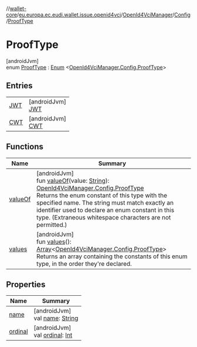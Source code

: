 //[wallet-core](../../../../../index.md)/[eu.europa.ec.eudi.wallet.issue.openid4vci](../../../index.md)/[OpenId4VciManager](../../index.md)/[Config](../index.md)/[ProofType](index.md)

# ProofType

[androidJvm]\
enum [ProofType](index.md) : [Enum](https://kotlinlang.org/api/latest/jvm/stdlib/kotlin/-enum/index.html)
&lt;[OpenId4VciManager.Config.ProofType](index.md)&gt;

## Entries

|                        |                                        |
|------------------------|----------------------------------------|
| [JWT](-j-w-t/index.md) | [androidJvm]<br>[JWT](-j-w-t/index.md) |
| [CWT](-c-w-t/index.md) | [androidJvm]<br>[CWT](-c-w-t/index.md) |

## Functions

| Name                   | Summary                                                                                                                                                                                                                                                                                                                                                                                                 |
|------------------------|---------------------------------------------------------------------------------------------------------------------------------------------------------------------------------------------------------------------------------------------------------------------------------------------------------------------------------------------------------------------------------------------------------|
| [valueOf](value-of.md) | [androidJvm]<br>fun [valueOf](value-of.md)(value: [String](https://kotlinlang.org/api/latest/jvm/stdlib/kotlin/-string/index.html)): [OpenId4VciManager.Config.ProofType](index.md)<br>Returns the enum constant of this type with the specified name. The string must match exactly an identifier used to declare an enum constant in this type. (Extraneous whitespace characters are not permitted.) |
| [values](values.md)    | [androidJvm]<br>fun [values](values.md)(): [Array](https://kotlinlang.org/api/latest/jvm/stdlib/kotlin/-array/index.html)&lt;[OpenId4VciManager.Config.ProofType](index.md)&gt;<br>Returns an array containing the constants of this enum type, in the order they're declared.                                                                                                                          |

## Properties

| Name                                                            | Summary                                                                                                                                                            |
|-----------------------------------------------------------------|--------------------------------------------------------------------------------------------------------------------------------------------------------------------|
| [name](-c-w-t/index.md#-372974862%2FProperties%2F1615067946)    | [androidJvm]<br>val [name](-c-w-t/index.md#-372974862%2FProperties%2F1615067946): [String](https://kotlinlang.org/api/latest/jvm/stdlib/kotlin/-string/index.html) |
| [ordinal](-c-w-t/index.md#-739389684%2FProperties%2F1615067946) | [androidJvm]<br>val [ordinal](-c-w-t/index.md#-739389684%2FProperties%2F1615067946): [Int](https://kotlinlang.org/api/latest/jvm/stdlib/kotlin/-int/index.html)    |
